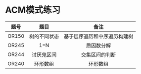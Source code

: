 # ACM模式练习

|题号|题目|备注|
|:-:|:-:|:-:|
|OR150|树的不同状态|基于层序遍历和中序遍历构建树|
|OR245|1=N|质因数分解|
|OR244|讨厌鬼区间|交集区间的判断|
|OR240|环形数组|环形数组|